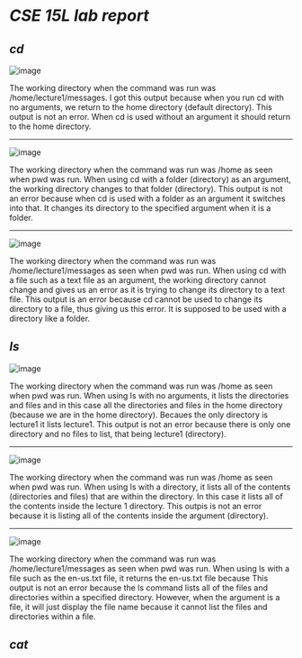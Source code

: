 # ***CSE 15L lab report***

***cd***
---
![image](https://github.com/wshare26/cse15l-lab-reports/assets/156359336/ee2bf43e-e1c2-460a-b925-2c31d175cb8c)

The working directory when the command was run was /home/lecture1/messages.
I got this output because when you run cd with no arguments, we return to the home directory (default directory).
This output is not an error. When cd is used without an argument it should return to the home directory.

---
![image](https://github.com/wshare26/cse15l-lab-reports/assets/156359336/f4833983-a6d8-451c-931e-45d0c427cfe7)

The working directory when the command was run was /home as seen when pwd was run.
When using cd with a folder (directory) as an argument, the working directory changes to that folder (directory).
This output is not an error because when cd is used with a folder as an argument it switches into that. It changes its directory to the specified argument when it is a folder.

---
![image](https://github.com/wshare26/cse15l-lab-reports/assets/156359336/623d1fda-b2b5-42df-b877-0caae3bba611)

The working directory when the command was run was /home/lecture1/messages as seen when pwd was run.
When using cd with a file such as a text file as an argument, the working directory cannot change and gives us an error as it is trying to change its directory to a text file.
This output is an error because cd cannot be used to change its directory to a file, thus giving us this error. It is supposed to be used with a directory like a folder.




***ls***
---
![image](https://github.com/wshare26/cse15l-lab-reports/assets/156359336/2495cfdb-70a7-473a-a3d7-a6feebbd6fe4)

The working directory when the command was run was /home as seen when pwd was run.
When using ls with no arguments, it lists the directories and files and in this case all the directories and files in the home directory (because we are in the home directory). Becaues the only directory is lecture1 it lists lecture1.
This output is not an error because there is only one directory and no files to list, that being lecture1 (directory).

---
![image](https://github.com/wshare26/cse15l-lab-reports/assets/156359336/20653a35-0b45-4c76-b0d9-6f1c0e55751e)

The working directory when the command was run was /home as seen when pwd was run.
When using ls with a directory, it lists all of the contents (directories and files) that are within the directory. In this case it lists all of the contents inside the lecture 1 directory.
This outpis is not an error because it is listing all of the contents inside the argument (directory).

---
![image](https://github.com/wshare26/cse15l-lab-reports/assets/156359336/ce34b966-c7ef-4691-b8e4-d3edb6a4dfc4)

The working directory when the command was run was /home/lecture1/messages as seen when pwd was run.
When using ls with a file such as the en-us.txt file, it returns the en-us.txt file because 
This output is not an error because the ls command lists all of the files and directories within a specified directory. However, when the argument is a file, it will just display the file name because it cannot list the files and directories within a file.


***cat***
---

